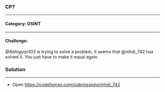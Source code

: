 ### CP?
---
#### Category: OSINT

---
<h4>Challenge:</h4> <i>@Abhigyan103</i> is trying to solve a problem, it seems that @mhdi_742 has solved it. You just have to make it equal again.

### Solution
---
  - Open https://codeforces.com/submissions/mhdi_742